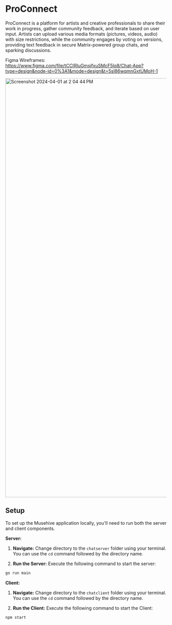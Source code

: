# ProConnect
ProConnect is a platform for artists and creative professionals to share their work in progress, gather community feedback, and iterate based on user input.  Artists can upload various media formats (pictures, videos, audio) with size restrictions, while the community engages by voting on versions, providing text feedback in secure Matrix-powered group chats, and sparking discussions.

Figma Wireframes:
https://www.figma.com/file/tCCIRIuGmsjfxuSMcF5lq8/Chat-App?type=design&node-id=0%3A1&mode=design&t=5sI86wqmnGxtUMoH-1


<img width="1311" alt="Screenshot 2024-04-01 at 2 04 44 PM" src="https://github.com/kavi-kumaran-13962/ProConnect/assets/48396344/10b19639-790b-4aed-92d8-b010f4764a9c">

## Setup

To set up the Musehive application locally, you'll need to run both the server and client components.

**Server:**

1. **Navigate:**  Change directory to the `chatserver` folder using your terminal. You can use the `cd` command followed by the directory name.

2. **Run the Server:**  Execute the following command to start the server:

```bash
go run main
```

**Client:**

1. **Navigate:**  Change directory to the `chatclient` folder using your terminal. You can use the `cd` command followed by the directory name.

2. **Run the Client:**  Execute the following command to start the Client:

```bash
npm start
